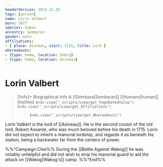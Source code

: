 ```yaml
---
headerVersion: 2023.11.25
tags: [person]
name: Lorin Valbert
born: 1677
species: human
ancestry: Sembaran
gender: male
affiliations:
- { place: Asineau, start: 1715, title: Lord }
whereabouts:
- {type: home, location: Embry}
- {type: home, location: Asineau}
---
```

# Lorin Valbert
>[!info]+ Biographical Info
> A [[Sembara|Sembaran]] [[Humans|human]] (he/him)
> `$=dv.view("_scripts/view/get_PageDatedValue")`
> `$=dv.view("_scripts/view/get_Affiliations")`
>> `$=dv.view("_scripts/view/get_Whereabouts")`

Lorin Valbert is the lord of [[Asineau]]. He is the second cousin of the old lord, Robert Assante, who was much beloved before his death in 1715. Lorin did not expect to inherit a manorial lordship, and regards it as beneath his station, being a backwater far from the centers of power. 

%%^Campaign:Clee%%
During the [[Battle Against Wakog]] he was notably unhelpful and did not wish to strip his manorial guard to aid the attack on [[Wakog|Wakog's]] camp.
%%^End%%